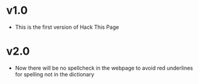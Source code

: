 # v1.0
- This is the first version of Hack This Page

# v2.0
- Now there will be no spellcheck in the webpage to avoid red underlines for spelling not in the dictionary
